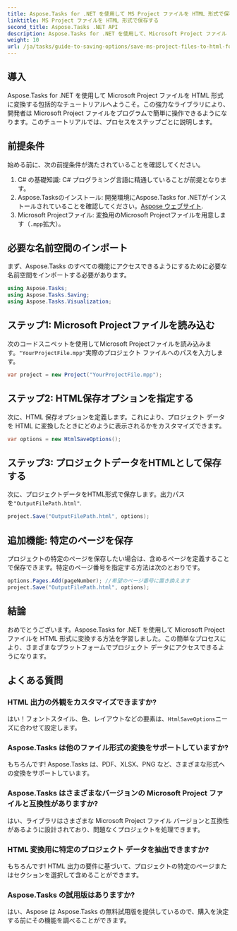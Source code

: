 ```yaml
---
title: Aspose.Tasks for .NET を使用して MS Project ファイルを HTML 形式で保存する
linktitle: MS Project ファイルを HTML 形式で保存する
second_title: Aspose.Tasks .NET API
description: Aspose.Tasks for .NET を使用して、Microsoft Project ファイル (.mpp) を HTML 形式に簡単に変換する方法を学びます。この包括的なチュートリアルでは、プロジェクト ファイルの読み込み、HTML 出力のカスタマイズ、特定のページの保存方法など、手順を追って説明します。
weight: 10
url: /ja/tasks/guide-to-saving-options/save-ms-project-files-to-html-format/
---
```

## 導入

Aspose.Tasks for .NET を使用して Microsoft Project ファイルを HTML 形式に変換する包括的なチュートリアルへようこそ。この強力なライブラリにより、開発者は Microsoft Project ファイルをプログラムで簡単に操作できるようになります。このチュートリアルでは、プロセスをステップごとに説明します。

## 前提条件

始める前に、次の前提条件が満たされていることを確認してください。

1. C# の基礎知識: C# プログラミング言語に精通していることが前提となります。
2.  Aspose.Tasksのインストール: 開発環境にAspose.Tasks for .NETがインストールされていることを確認してください。[Aspose ウェブサイト](https://www.aspose.com).
3. Microsoft Projectファイル: 変換用のMicrosoft Projectファイルを用意します（`.mpp`拡大）。

## 必要な名前空間のインポート

まず、Aspose.Tasks のすべての機能にアクセスできるようにするために必要な名前空間をインポートする必要があります。

```csharp
using Aspose.Tasks;
using Aspose.Tasks.Saving;
using Aspose.Tasks.Visualization;
```

## ステップ1: Microsoft Projectファイルを読み込む

次のコードスニペットを使用してMicrosoft Projectファイルを読み込みます。`"YourProjectFile.mpp"`実際のプロジェクト ファイルへのパスを入力します。

```csharp
var project = new Project("YourProjectFile.mpp");
```

## ステップ2: HTML保存オプションを指定する

次に、HTML 保存オプションを定義します。これにより、プロジェクト データを HTML に変換したときにどのように表示されるかをカスタマイズできます。

```csharp
var options = new HtmlSaveOptions();
```

## ステップ3: プロジェクトデータをHTMLとして保存する

次に、プロジェクトデータをHTML形式で保存します。出力パスを`"OutputFilePath.html"`.

```csharp
project.Save("OutputFilePath.html", options);
```

## 追加機能: 特定のページを保存

プロジェクトの特定のページを保存したい場合は、含めるページを定義することで保存できます。特定のページ番号を指定する方法は次のとおりです。

```csharp
options.Pages.Add(pageNumber); //希望のページ番号に置き換えます
project.Save("OutputFilePath.html", options);
```

## 結論

おめでとうございます。Aspose.Tasks for .NET を使用して Microsoft Project ファイルを HTML 形式に変換する方法を学習しました。この簡単なプロセスにより、さまざまなプラットフォームでプロジェクト データにアクセスできるようになります。

## よくある質問

### HTML 出力の外観をカスタマイズできますか?
はい！フォントスタイル、色、レイアウトなどの要素は、`HtmlSaveOptions`ニーズに合わせて設定します。

### Aspose.Tasks は他のファイル形式の変換をサポートしていますか?
もちろんです! Aspose.Tasks は、PDF、XLSX、PNG など、さまざまな形式への変換をサポートしています。

### Aspose.Tasks はさまざまなバージョンの Microsoft Project ファイルと互換性がありますか?
はい、ライブラリはさまざまな Microsoft Project ファイル バージョンと互換性があるように設計されており、問題なくプロジェクトを処理できます。

### HTML 変換用に特定のプロジェクト データを抽出できますか?
もちろんです! HTML 出力の要件に基づいて、プロジェクトの特定のページまたはセクションを選択して含めることができます。

### Aspose.Tasks の試用版はありますか?
はい、Aspose は Aspose.Tasks の無料試用版を提供しているので、購入を決定する前にその機能を調べることができます。